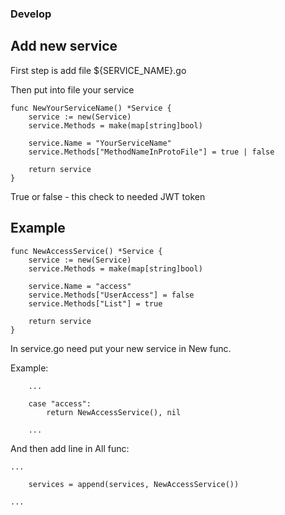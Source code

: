 ### Develop

## Add new service

First step is add file ${SERVICE_NAME}.go

Then put into file your service
```
func NewYourServiceName() *Service {
	service := new(Service)
	service.Methods = make(map[string]bool)

	service.Name = "YourServiceName"
    service.Methods["MethodNameInProtoFile"] = true | false 

	return service
}
```

True or false - this check to needed JWT token 

## Example
```
func NewAccessService() *Service {
	service := new(Service)
	service.Methods = make(map[string]bool)

	service.Name = "access"
	service.Methods["UserAccess"] = false
	service.Methods["List"] = true

	return service
}
```

In service.go need put your new service in New func.

Example:
```
    ...

    case "access":
		return NewAccessService(), nil

    ...
```

And then add line in All func:
```
...

    services = append(services, NewAccessService())
    
...
```
